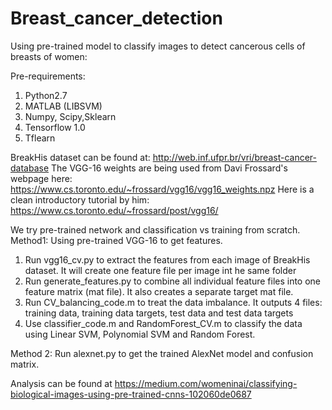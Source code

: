 # Breast_cancer_detection
Using pre-trained model to classify images to detect cancerous cells of breasts of women:

Pre-requirements:
1. Python2.7
2. MATLAB (LIBSVM)
3. Numpy, Scipy,Sklearn
4. Tensorflow 1.0
5. Tflearn


BreakHis dataset can be found at: http://web.inf.ufpr.br/vri/breast-cancer-database
The VGG-16 weights are being used from Davi Frossard's webpage here: https://www.cs.toronto.edu/~frossard/vgg16/vgg16_weights.npz
Here is a clean introductory tutorial by him: https://www.cs.toronto.edu/~frossard/post/vgg16/

We try pre-trained network and classification vs training from scratch.
Method1: Using pre-trained VGG-16 to get features.
1. Run vgg16_cv.py to extract the features from each image of BreakHis dataset. It will create one feature file per image int he same folder
2. Run generate_features.py to combine all individual feature files into one feature matrix (mat file). It also creates a separate target mat file.
3. Run CV_balancing_code.m to treat the data imbalance. It outputs 4 files: training data, training data targets, test data and test data targets
4. Use classifier_code.m and RandomForest_CV.m to classify the data using Linear SVM, Polynomial SVM and Random Forest.

Method 2:
Run alexnet.py to get the trained AlexNet model and confusion matrix. 

Analysis can be found at https://medium.com/womeninai/classifying-biological-images-using-pre-trained-cnns-102060de0687
